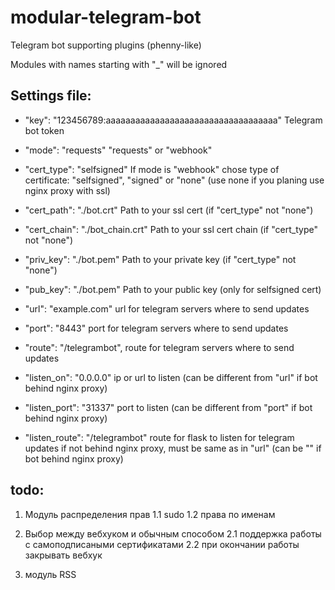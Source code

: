 # modular-telegram-bot
Telegram bot supporting plugins (phenny-like)

Modules with names starting with "_" will be ignored


## Settings file:
* "key": "123456789:aaaaaaaaaaaaaaaaaaaaaaaaaaaaaaaaaaa"
Telegram bot token

* "mode": "requests"
"requests" or "webhook"

* "cert_type": "selfsigned"
If mode is "webhook" chose type of certificate:
"selfsigned", "signed" or "none" (use none if you planing use nginx proxy with ssl)

* "cert_path": "./bot.crt"
Path to your ssl cert (if "cert_type" not "none")

* "cert_chain": "./bot_chain.crt"
Path to your ssl cert chain (if "cert_type" not "none")

* "priv_key": "./bot.pem"
Path to your private key (if "cert_type" not "none")

* "pub_key": "./bot.pem"
Path to your public key (only for selfsigned cert)

* "url": "example.com"
url for telegram servers where to send updates

* "port": "8443"
port for telegram servers where to send updates

* "route": "/telegrambot",
route for telegram servers where to send updates

* "listen_on": "0.0.0.0"
ip or url to listen
(can be different from "url" if bot behind nginx proxy)

* "listen_port": "31337"
port to listen
(can be different from "port" if bot behind nginx proxy)

* "listen_route": "/telegrambot"
route for flask to listen for telegram updates
if not behind nginx proxy, must be same as in "url"
(can be "" if bot behind nginx proxy)


## todo:
1. Модуль распределения прав
1.1 sudo
1.2 права по именам

2. Выбор между вебхуком и обычным способом
2.1 поддержка работы c самоподписаными сертификатами
2.2 при окончании работы закрывать вебхук

3. модуль RSS